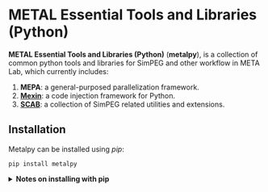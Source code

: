 METAL Essential Tools and Libraries (Python)
===========================

**METAL Essential Tools and Libraries (Python)** (**metalpy**),
is a collection of common python tools and libraries for SimPEG and other workflow in META Lab,
which currently includes:
1. **MEPA**: a general-purposed parallelization framework.
2. [**Mexin**](metalpy/mexin/README.md): a code injection framework for Python.
3. [**SCAB**](metalpy/scab/README.md): a collection of SimPEG related utilities and extensions.

Installation
------------
Metalpy can be installed using _pip_:

```console
pip install metalpy
```

<details><summary><b>Notes on installing with pip</b></summary>
<p>

metalpy includes SCAB, an extension to SimPEG,
whose dependencies will *not* be installed when running `pip` directly like this:

```console
pip install metalpy
```

Other supported commands are listed next:
```console
pip install "metalpy[scab]"      # Install requirements for SCAB module
pip install "metalpy[tests]"     # Install requirements for tests
pip install "metalpy[docs]"      # Install requirements for doc generation
pip install "metalpy[complete]"  # Install all requirements
pip install "metalpy[dev]"       # Install requirements for development
```

</p>
</details>
